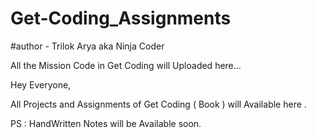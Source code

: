 # Get-Coding_Assignments

#author - Trilok Arya aka Ninja Coder

All the Mission Code in Get Coding will Uploaded here...

Hey Everyone,

All Projects and Assignments of Get Coding ( Book ) will Available here .

PS : HandWritten Notes will be Available soon.

